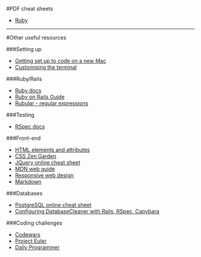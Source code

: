 #PDF cheat sheets

- [Ruby](/Ruby.pdf)


---

#Other useful resources

###Setting up

- [Getting set up to code on a new Mac](http://www.moncefbelyamani.com/how-to-install-xcode-homebrew-git-rvm-ruby-on-mac/)
- [Customising the terminal](http://mindthecode.com/customize-the-terminal/)

###Ruby/Rails

- [Ruby docs](http://ruby-doc.org/)
- [Ruby on Rails Guide](http://guides.rubyonrails.org/)
- [Rubular - regular expressions](http://rubular.com/)

###Testing

- [RSpec docs](https://www.relishapp.com/rspec/)

###Front-end

- [HTML elements and attributes](http://simon.html5.org/html-elements)
- [CSS Zen Garden](http://csszengarden.com/)
- [JQuery online cheat sheet](http://oscarotero.com/jquery/)
- [MDN web guide](https://developer.mozilla.org/en-US/docs/Web)
- [Responsive web design](http://www.smashingmagazine.com/2011/01/12/guidelines-for-responsive-web-design/)
- [Markdown](http://daringfireball.net/projects/markdown/syntax)

###Databases

- [PostgreSQL online cheat sheet](http://www.petefreitag.com/cheatsheets/postgresql/)
- [Configuring DatabaseCleaner with Rails, RSpec, Capybara](http://devblog.avdi.org/2012/08/31/configuring-database_cleaner-with-rails-rspec-capybara-and-selenium/)

###Coding challenges

- [Codewars](http://www.codewars.com/)
- [Project Euler](https://projecteuler.net/)
- [Daily Programmer](http://www.reddit.com/r/dailyprogrammer)
